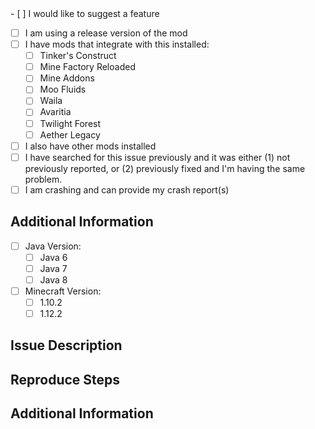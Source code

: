 <!-- MAKE YOUR ISSUE TITLE CLEAR -->
<!-- DESCRIBE YOUR ISSUE THE BEST YOU CAN -->
<!-->
<!-- DO NOT DELETE THE CONTENT ON THIS PAGE. FILL OUT ENTIRELY -->
<!-- PLEASE TICK THE CHECKBOXES BY REPLACING THE "[ ]" WITH "[x]" -->
<!-->
- [ ] I would like to suggest a feature <!-- IF YOU SELECT THIS IGNORE ALL OTHER QUESTIONS AND GO STRAIGHT TO DESCRIPTION -->
- [ ] I am using a release version of the mod
- [ ] I have mods that integrate with this installed:
     - [ ] Tinker's Construct
     - [ ] Mine Factory Reloaded
     - [ ] Mine Addons
     - [ ] Moo Fluids
     - [ ] Waila
     - [ ] Avaritia
     - [ ] Twilight Forest
     - [ ] Aether Legacy
- [ ] I also have other mods installed
- [ ] I have searched for this issue previously and it was either (1) not previously reported, or (2) previously fixed and I'm having the same problem.
- [ ] I am crashing and can provide my crash report(s)
<!-->
<!-- ADDITIONAL INFORMATION - This is optional, but can help find the problem faster -->
## Additional Information
- [ ] Java Version:
     - [ ] Java 6
     - [ ] Java 7
     - [ ] Java 8
- [ ] Minecraft Version:
     - [ ] 1.10.2
     - [ ] 1.12.2

<!-- ISSUE DESCRIPTION - Please describe the issue in detail. -->
<!-- If possible refer the Forge Version, the version of the mods refered in "I have mods that integrate with this installed" -->
<!-- and if it is being used on a public modpack the name or link for that pack. -->
## Issue Description


<!-- REPRODUCE STEPS - Please describe how I can reproduce this issue below ## Reproduce Steps. -->
## Reproduce Steps


<!-- ADDITIONAL INFORMATION - Please post any crash reports, screenshots, etc. here. (use Pastebin or Imgur accordingly). You can also send the .txt of the crash-report if it is too large for paste bin -->
## Additional Information

